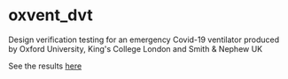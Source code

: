 # oxvent_dvt
Design verification testing for an emergency Covid-19 ventilator produced by Oxford University, King's College London and Smith &amp; Nephew UK

See the results [here](analysis/main_analysis.ipynb)
